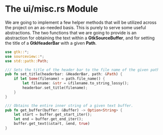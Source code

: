 # The ui/misc.rs Module

We are going to implement a few helper methods that will be utilized across
the project on an as-needed basis. This is purely to serve some useful
abstractions. The two functions that we are going to provide is an abstraction
for obtaining the text within a **GtkSourceBuffer**, and for setting the title
of a **GtkHeaderBar** with a given **Path**.

```rust
use gtk::*;
use sourceview::*;
use std::path::Path;

/// Sets the title of the header bar to the file name of the given path.
pub fn set_title(headerbar: &HeaderBar, path: &Path) {
    if let Some(filename) = path.file_name() {
        let filename: &str = &filename.to_string_lossy();
        headerbar.set_title(filename);
    }
}

/// Obtains the entire inner string of a given text buffer.
pub fn get_buffer(buffer: &Buffer) -> Option<String> {
    let start = buffer.get_start_iter();
    let end = buffer.get_end_iter();
    buffer.get_text(&start, &end, true)
}
```